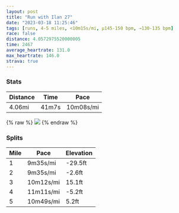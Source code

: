 ```yaml
---
layout: post
title: "Run with Ilan 27"
date: "2023-03-18 11:25:46"
tags: [runs, 4-5 miles, <10m15s/mi, μ145-150 bpm, →130-135 bpm]
race: false
distance: 4.0572975520000005
time: 2467
average_heartrate: 131.0
max_heartrate: 146.0
strava: true
---
```


### Stats

| Distance | Time | Pace |
|----------|------|------|
|4.06mi|41m7s|10m08s/mi|

{% raw %}
<img src='https://maps.googleapis.com/maps/api/staticmap?maptype=roadmap&path=enc:ugwwFrssbMI`@?TGHIZe@TUVBZK^MP?HBDPJHRHJLIb@KZDFRLL?l@QhCEXOh@OLKh@KT[VUJK^B`@BE?WDMFCN@LNd@P~@v@ZLd@j@`@PH@PX?FYt@i@lBIl@Uz@CPe@`B_@`A_@tAG^FDVF[SAI@a@Er@]jAKTn@Z|A|@vAd@PNZ^ZTHPJDTT|@b@b@NVb@\Xl@ZbA\b@RZL^^FTbAL~@TXLd@@TF\Z^NzBf@HHh@Jn@DvA@`AEjANVJf@\L@NG\a@f@M~@LBCD]ScB@Ch@W^Df@ELMjAw@`AGZLLNB?JF@JT?BJNF|@If@Kp@ULNf@BXPT?b@Qj@Tf@Cb@Jd@b@XNvBfBL?hBs@d@A^C\?HVV`@\PL`@X^x@^j@H`@Lb@B`APdAZl@@l@J`A^`@HdA^LFNNx@LjADTNJAd@@hAHxAEX@fBBl@F\Hn@C^F^ClABVHd@Ez@Hd@@r@LbB@d@LlAF^AVDh@@h@Fj@AtAHd@Hh@Cl@Ih@Fv@PZAz@FlBiAJ@f@c@XDJAd@Oh@Y~@O^Cb@Bd@P^VX`@LF\\h@nA`@Tj@@d@HV?d@DrAB`@^_@|AS`DCbAGn@KrBAz@Ix@Aa@JgA?UHkAAm@PsC@k@De@?QLq@\aA^J`AB`CT~@R\?rALf@Lj@HDDb@DJA\Bf@H^Ld@F`AAf@LXEx@Nl@Ez@\^`@|Ad@d@Cn@MdBTf@@h@?p@Tb@BHDXF^Nj@OTMJ@BCF?TKZKDBAX\?HHBHv@XPAf@KL?S?MWi@Lu@BKCAOVo@t@gAVgAFM?IJIHYHMBOCORa@h@k@&key=AIzaSyC1MId7bFpkLXNAaYhBSTb8jLyiSqzbDtM&size=800x800&markers=color:yellow|label:S|40.75659,-73.99754&markers=color:green|label:F|40.71634999999996,-74.01121999999997'>
{% endraw %}

### Splits

| Mile | Pace | Elevation |
|------|------|-----------|
|1|9m35s/mi|-29.5ft|
|2|9m35s/mi|-2.6ft|
|3|10m12s/mi|15.1ft|
|4|11m11s/mi|-5.2ft|
|5|10m49s/mi|5.2ft|
